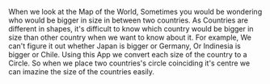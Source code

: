 When we look at the Map of the World, Sometimes you would be wondering who would be bigger in size in between two countries. As Countries are different in shapes, it's difficult to know which country would be bigger in size than other country when we want to know about it. For example, We can't figure it out whether Japan is bigger or Germany, Or Indinesia is bigger or Chile. Using this App we convert each size of the country to a Circle. So when we place two countries's circle coinciding it's centre we can imazine the size of the countries easily.
